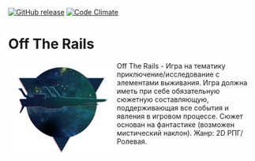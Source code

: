 [![GitHub release](https://img.shields.io/github/release/halconel/OffTheRails.svg)](https://github.com/halconel/OffTheRails/releases)
[![Code Climate](https://codeclimate.com/github/halconel/OffTheRails/badges/gpa.svg)](https://codeclimate.com/github/halconel/OffTheRails)


# **Off The Rails**


<img src="/project ideas/logo.jpeg" align="left" width="200" hspace="10" vspace="10">

Off The Rails - Игра на тематику приключение/исследование с элементами выживания. Игра должна иметь при себе обязательную сюжетную составляющую, поддерживающая все события и явления в игровом процессе. Сюжет основан на фантастике (возможен мистический наклон). Жанр: 2D РПГ/Ролевая. 
